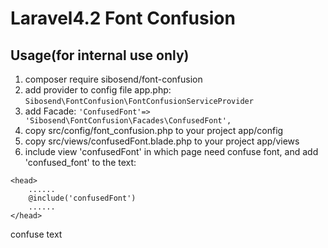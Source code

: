 # Laravel4.2 Font Confusion

## Usage(for internal use only)

1. composer require sibosend/font-confusion
2. add provider to config file app.php:
    `Sibosend\FontConfusion\FontConfusionServiceProvider`
3. add Facade:
    `'ConfusedFont'=> 'Sibosend\FontConfusion\Facades\ConfusedFont',`
4. copy src/config/font_confusion.php to your project app/config
5. copy src/views/confusedFont.blade.php to your project app/views
6. include view 'confusedFont' in which page need confuse font, and add 'confused_font' to the text:
````
<head>
    ......
    @include('confusedFont')
    ......
</head>
````

<span class="confused_font">confuse text</span>

